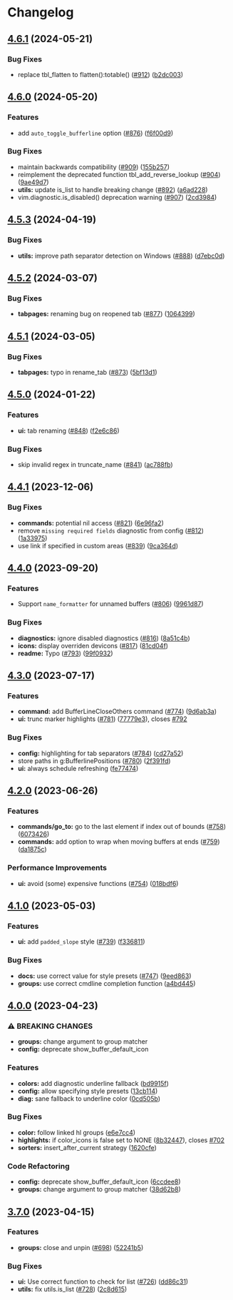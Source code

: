 # Changelog

## [4.6.1](https://github.com/akinsho/bufferline.nvim/compare/v4.6.0...v4.6.1) (2024-05-21)


### Bug Fixes

* replace tbl_flatten to flatten():totable() ([#912](https://github.com/akinsho/bufferline.nvim/issues/912)) ([b2dc003](https://github.com/akinsho/bufferline.nvim/commit/b2dc003aca1dc638ccc3e7752ab3969b4184a690))

## [4.6.0](https://github.com/akinsho/bufferline.nvim/compare/v4.5.3...v4.6.0) (2024-05-20)


### Features

* add `auto_toggle_bufferline` option ([#876](https://github.com/akinsho/bufferline.nvim/issues/876)) ([f6f00d9](https://github.com/akinsho/bufferline.nvim/commit/f6f00d9ac1a51483ac78418f9e63126119a70709))


### Bug Fixes

* maintain backwards compatibility ([#909](https://github.com/akinsho/bufferline.nvim/issues/909)) ([155b257](https://github.com/akinsho/bufferline.nvim/commit/155b257b0c1d7999b0ffc837e1dd3a110cdc33d0))
* reimplement the deprecated function tbl_add_reverse_lookup ([#904](https://github.com/akinsho/bufferline.nvim/issues/904)) ([9ae49d7](https://github.com/akinsho/bufferline.nvim/commit/9ae49d71c84b42b91795f7b7cead223c6346e774))
* **utils:** update is_list to handle breaking change ([#892](https://github.com/akinsho/bufferline.nvim/issues/892)) ([a6ad228](https://github.com/akinsho/bufferline.nvim/commit/a6ad228f77c276a4324924a6899cbfad70541547))
* vim.diagnostic.is_disabled() deprecation warning ([#907](https://github.com/akinsho/bufferline.nvim/issues/907)) ([2cd3984](https://github.com/akinsho/bufferline.nvim/commit/2cd39842c6426fb6c9a79fa57420121cc81c9804))

## [4.5.3](https://github.com/akinsho/bufferline.nvim/compare/v4.5.2...v4.5.3) (2024-04-19)


### Bug Fixes

* **utils:** improve path separator detection on Windows ([#888](https://github.com/akinsho/bufferline.nvim/issues/888)) ([d7ebc0d](https://github.com/akinsho/bufferline.nvim/commit/d7ebc0de62a2f752dcd3cadf6f3235a0702f15a3))

## [4.5.2](https://github.com/akinsho/bufferline.nvim/compare/v4.5.1...v4.5.2) (2024-03-07)


### Bug Fixes

* **tabpages:** renaming bug on reopened tab ([#877](https://github.com/akinsho/bufferline.nvim/issues/877)) ([1064399](https://github.com/akinsho/bufferline.nvim/commit/10643990c33ca295bfe970d775c6e7697354aa0f))

## [4.5.1](https://github.com/akinsho/bufferline.nvim/compare/v4.5.0...v4.5.1) (2024-03-05)


### Bug Fixes

* **tabpages:** typo in rename_tab ([#873](https://github.com/akinsho/bufferline.nvim/issues/873)) ([5bf13d1](https://github.com/akinsho/bufferline.nvim/commit/5bf13d17a8c8abbce8d3ef83c8658b32e08ce913))

## [4.5.0](https://github.com/akinsho/bufferline.nvim/compare/v4.4.1...v4.5.0) (2024-01-22)


### Features

* **ui:** tab renaming ([#848](https://github.com/akinsho/bufferline.nvim/issues/848)) ([f2e6c86](https://github.com/akinsho/bufferline.nvim/commit/f2e6c86975deb0f4594d671b7f31c379802491d3))


### Bug Fixes

* skip invalid regex in truncate_name ([#841](https://github.com/akinsho/bufferline.nvim/issues/841)) ([ac788fb](https://github.com/akinsho/bufferline.nvim/commit/ac788fbc493839c1e76daa8d119934b715fdb90e))

## [4.4.1](https://github.com/akinsho/bufferline.nvim/compare/v4.4.0...v4.4.1) (2023-12-06)


### Bug Fixes

* **commands:** potential nil access ([#821](https://github.com/akinsho/bufferline.nvim/issues/821)) ([6e96fa2](https://github.com/akinsho/bufferline.nvim/commit/6e96fa27a0d4dd6c00a252b51c0b43b9b95cd302))
* remove `missing required fields` diagnostic from config ([#812](https://github.com/akinsho/bufferline.nvim/issues/812)) ([1a33975](https://github.com/akinsho/bufferline.nvim/commit/1a3397556d194bb1f2cc530b07124ccc512c5501))
* use link if specified in custom areas ([#839](https://github.com/akinsho/bufferline.nvim/issues/839)) ([9ca364d](https://github.com/akinsho/bufferline.nvim/commit/9ca364d488b98894ca780c40aae9ea63967c8fcf))

## [4.4.0](https://github.com/akinsho/bufferline.nvim/compare/v4.3.0...v4.4.0) (2023-09-20)


### Features

* Support `name_formatter` for unnamed buffers ([#806](https://github.com/akinsho/bufferline.nvim/issues/806)) ([9961d87](https://github.com/akinsho/bufferline.nvim/commit/9961d87bb3ec008213c46ba14b3f384a5f520eb5))


### Bug Fixes

* **diagnostics:** ignore disabled diagnostics ([#816](https://github.com/akinsho/bufferline.nvim/issues/816)) ([8a51c4b](https://github.com/akinsho/bufferline.nvim/commit/8a51c4b5d105d93fd2bc435bf93d4d5556fb2a60))
* **icons:** display overriden devicons ([#817](https://github.com/akinsho/bufferline.nvim/issues/817)) ([81cd04f](https://github.com/akinsho/bufferline.nvim/commit/81cd04fe7c914d020d331cea1e707da5f14c2665))
* **readme:** Typo ([#793](https://github.com/akinsho/bufferline.nvim/issues/793)) ([99f0932](https://github.com/akinsho/bufferline.nvim/commit/99f0932365b34e22549ff58e1bea388465d15e99))

## [4.3.0](https://github.com/akinsho/bufferline.nvim/compare/v4.2.0...v4.3.0) (2023-07-17)


### Features

* **command:** add BufferLineCloseOthers command ([#774](https://github.com/akinsho/bufferline.nvim/issues/774)) ([9d6ab3a](https://github.com/akinsho/bufferline.nvim/commit/9d6ab3a56ad71bed9929c7acd7620e827a073d25))
* **ui:** trunc marker highlights ([#781](https://github.com/akinsho/bufferline.nvim/issues/781)) ([77779e3](https://github.com/akinsho/bufferline.nvim/commit/77779e34d673dd41244b710c22fb18bbfa4c455f)), closes [#792](https://github.com/akinsho/bufferline.nvim/issues/792)


### Bug Fixes

* **config:** highlighting for tab separators ([#784](https://github.com/akinsho/bufferline.nvim/issues/784)) ([cd27a52](https://github.com/akinsho/bufferline.nvim/commit/cd27a52ecdfed7f14a41b61b7976f155e3d593c7))
* store paths in g:BufferlinePositions ([#780](https://github.com/akinsho/bufferline.nvim/issues/780)) ([2f391fd](https://github.com/akinsho/bufferline.nvim/commit/2f391fde91b9c3876eee359ee24cc352050e5e48))
* **ui:** always schedule refreshing ([fe77474](https://github.com/akinsho/bufferline.nvim/commit/fe774743cc7434d8f5539093108bf7d6d950f416))

## [4.2.0](https://github.com/akinsho/bufferline.nvim/compare/v4.1.0...v4.2.0) (2023-06-26)


### Features

* **commands/go_to:** go to the last element if index out of bounds ([#758](https://github.com/akinsho/bufferline.nvim/issues/758)) ([6073426](https://github.com/akinsho/bufferline.nvim/commit/60734264a8655a7db3595159fb50076dc24c2f2c))
* **commands:** add option to wrap when moving buffers at ends ([#759](https://github.com/akinsho/bufferline.nvim/issues/759)) ([da1875c](https://github.com/akinsho/bufferline.nvim/commit/da1875c1eee9aa9b7e19cda5c70ed7d7702d5f06))


### Performance Improvements

* **ui:** avoid (some) expensive functions ([#754](https://github.com/akinsho/bufferline.nvim/issues/754)) ([018bdf6](https://github.com/akinsho/bufferline.nvim/commit/018bdf61a97e00caeff05d16977437c63018762e))

## [4.1.0](https://github.com/akinsho/bufferline.nvim/compare/v4.0.0...v4.1.0) (2023-05-03)


### Features

* **ui:** add `padded_slope` style ([#739](https://github.com/akinsho/bufferline.nvim/issues/739)) ([f336811](https://github.com/akinsho/bufferline.nvim/commit/f336811168e04362dfceb51b7e992dfd6ae4e78e))


### Bug Fixes

* **docs:** use correct value for style presets ([#747](https://github.com/akinsho/bufferline.nvim/issues/747)) ([9eed863](https://github.com/akinsho/bufferline.nvim/commit/9eed86350dcb4a5cca13056d0d16ba85e20e5024))
* **groups:** use correct cmdline completion function ([a4bd445](https://github.com/akinsho/bufferline.nvim/commit/a4bd44523316928a7c4a5c09a3407d02c30b6027))

## [4.0.0](https://github.com/akinsho/bufferline.nvim/compare/v3.7.0...v4.0.0) (2023-04-23)


### ⚠ BREAKING CHANGES

* **groups:** change argument to group matcher
* **config:** deprecate show_buffer_default_icon

### Features

* **colors:** add diagnostic underline fallback ([bd9915f](https://github.com/akinsho/bufferline.nvim/commit/bd9915fa13f53176fe3a4a943e3f95c7e4312e50))
* **config:** allow specifying style presets ([13cb114](https://github.com/akinsho/bufferline.nvim/commit/13cb114e91c17238aaa271746aaeb8e967f350a2))
* **diag:** sane fallback to underline color ([0cd505b](https://github.com/akinsho/bufferline.nvim/commit/0cd505b333151e883cdd854539e5eae0e4f3e339))


### Bug Fixes

* **color:** follow linked hl groups ([e6e7cc4](https://github.com/akinsho/bufferline.nvim/commit/e6e7cc454fa28304246e97a9acfe7c6cf2adc5d6))
* **highlights:** if color_icons is false set to NONE ([8b32447](https://github.com/akinsho/bufferline.nvim/commit/8b32447f1ba00f71ec2ebb413249d1d84228d9fb)), closes [#702](https://github.com/akinsho/bufferline.nvim/issues/702)
* **sorters:** insert_after_current strategy ([1620cfe](https://github.com/akinsho/bufferline.nvim/commit/1620cfe8f226b49bfc4886a092449f565b4d84ab))


### Code Refactoring

* **config:** deprecate show_buffer_default_icon ([6ccdee8](https://github.com/akinsho/bufferline.nvim/commit/6ccdee8e931503699eb8f92c7faafd0ad1a8cf69))
* **groups:** change argument to group matcher ([38d62b8](https://github.com/akinsho/bufferline.nvim/commit/38d62b8bae62c681d6e259de54421d4155976897))

## [3.7.0](https://github.com/akinsho/bufferline.nvim/compare/v3.6.0...v3.7.0) (2023-04-15)


### Features

* **groups:** close and unpin ([#698](https://github.com/akinsho/bufferline.nvim/issues/698)) ([52241b5](https://github.com/akinsho/bufferline.nvim/commit/52241b57ed41c2283020c6c79ef48fc7cd808bea))


### Bug Fixes

* **ui:** Use correct function to check for list ([#726](https://github.com/akinsho/bufferline.nvim/issues/726)) ([dd86c31](https://github.com/akinsho/bufferline.nvim/commit/dd86c312fd225549ac02567d47570c04ba456402))
* **utils:** fix utils.is_list ([#728](https://github.com/akinsho/bufferline.nvim/issues/728)) ([2c8d615](https://github.com/akinsho/bufferline.nvim/commit/2c8d615c47a5013b24b3b4bdebec2fda1b38cdd9))
